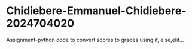 # Chidiebere-Emmanuel-Chidiebere-2024704020
Assignment-python code to convert scores to grades using if, else,elif...
